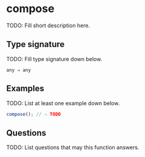 # compose

TODO: Fill short description here.

## Type signature

TODO: Fill type signature down below.

```
any ⇒ any
```

## Examples

TODO: List at least one example down below.

```javascript
compose(); // ⇒ TODO
```

## Questions

TODO: List questions that may this function answers.
